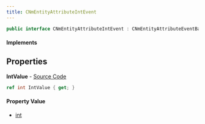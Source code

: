 ```yaml
---
title: CNmEntityAttributeIntEvent
---
```


```csharp
public interface CNmEntityAttributeIntEvent : CNmEntityAttributeEventBase, CNmEvent, ISchemaClass<CNmEvent>, ISchemaClass<CNmEntityAttributeEventBase>, ISchemaClass<CNmEntityAttributeIntEvent>, ISchemaField, ISchemaClass, INativeHandle
```

#### Implements

## Properties

**IntValue** - [Source Code](https://github.com/swiftly-solution/swiftlys2/blob/master/managed/src/SwiftlyS2.Generated/Schemas/Interfaces/CNmEntityAttributeIntEvent.cs#L16)

```csharp
ref int IntValue { get; }
```

#### Property Value

- [int](https://learn.microsoft.com/dotnet/api/system.int32)


